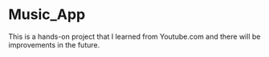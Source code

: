 # Music_App
This is a hands-on project that I learned from Youtube.com and there will be improvements in the future.

